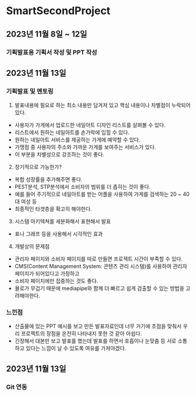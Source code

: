 # SmartSecondProject
## 2023년 11월 8일 ~ 12일
### 기획발표용 기획서 작성 및 PPT 작성

## 2023년 11월 13일
### 기획발표 및 멘토링
1. 발표내용에 필요로 하는 최소 내용만 담겨져 있고 핵심 내용이나 차별점이 누락되어 있다.
  - 사용자가 가게에서 업로드한 네일아트 디자인 리스트를 살펴볼 수 있다.
  - 리스트에서 원하는 네일아트를 손가락에 입힐 수 있다.
  - 원하는 네일아트 서비스를 제공하는 가게에 예약할 수 있다.
  - 가맹점 중 사용자의 주소와 가까운 가게를 보여주는 서비스가 있다.
  - 이 부분을 차별성으로 강조하는 것이 좋다.

2. 장기적으로 가능한가?
  - 복합 성장률을 추가해주면 좋다.
  - PEST분석, STP분석에서 소비자의 범위를 더 좁히는 것이 좋다.
  - 예를 들어 주기적으로 네일아트를 받는 어플을 사용하여 가게를 검색하는 20 ~ 40대 여성 등
  - 최종적인 타겟층을 확고히 해야한다.

3. 시스템 아키텍쳐를 세분화해서 표현해서 발표
  - 표나 그래프 등을 사용해서 시각적인 효과

4. 개발상의 문제점
  - 관리자 페이지와 소비자 페이지를 따로 만들면 프로젝트 시간이 부족할 수 있다.
  - CMS(Content Management System: 콘텐츠 관리 시스템)를 사용하여 관리자 페이지가 되어있다고 가정하고
  - 소비자 페이지에만 집중하는 것도 좋다.
  - 욜로가 무겁기 때문에 mediapipe와 함께 더 빠르고 쉽게 검출할 수 있는 방법을 고려해야한다.

### 느낀점
  - 산출물에 있는 PPT 예시를 보고 만든 발표자료인데 너무 거기에 초점을 맞춰서 우리 프로젝트의 장점을 온전히 나타내지 못한 것 같아 아쉽다.
  - 긴장해서 대본만 보고 발표를 했는데 발표를 하면서 호흡이나 눈맞춤 등 서로 소통하고 있다는 느낌이 날 수 있도록 여유를 가져야겠다.

## 2023년 11월 13일
### Git 연동
